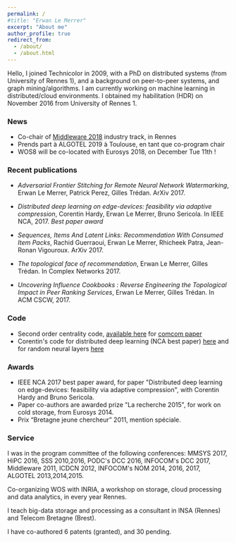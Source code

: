 ```yaml
---
permalink: /
#title: "Erwan Le Merrer"
excerpt: "About me"
author_profile: true
redirect_from: 
  - /about/
  - /about.html
---
```

Hello,
I joined Technicolor in 2009, with a PhD on distributed systems (from University of Rennes 1), and a background on peer-to-peer systems, and graph mining/algorithms. I am currently working on machine learning in distributed/cloud environments. I obtained my habilitation (HDR) on November 2016 from University of Rennes 1.

### News
* Co-chair of [Middleware 2018](http://2018.middleware-conference.org/) industry track, in Rennes
* Prends part à ALGOTEL 2019 à Toulouse, en tant que co-program chair
* WOS8 will be co-located with Eurosys 2018, on December Tue 11th !

### Recent publications
* _Adversarial Frontier Stitching for Remote Neural Network Watermarking_,
Erwan Le Merrer, Patrick Perez, Gilles Trédan.
ArXiv 2017.

* _Distributed deep learning on edge-devices: feasibility via adaptive compression_,
Corentin Hardy, Erwan Le Merrer, Bruno Sericola.
In IEEE NCA, 2017. _Best paper award_

* _Sequences, Items And Latent Links: Recommendation With Consumed Item Packs_,
Rachid Guerraoui, Erwan Le Merrer, Rhicheek Patra, Jean-Ronan Vigouroux.
ArXiv 2017.

* _The topological face of recommendation_,
Erwan Le Merrer, Gilles Trédan.
In Complex Networks 2017.

* _Uncovering Influence Cookbooks : Reverse Engineering the Topological Impact in Peer Ranking Services_,
Erwan Le Merrer, Gilles Trédan.
In ACM CSCW, 2017.

### Code

* Second order centrality code, [available here](https://github.com/erwanlemerrer/second-order-centrality) for [comcom paper](http://homepages.laas.fr/gtredan/pdf/SOC_COMCOM2010.pdf)
* Corentin's code for distributed deep learning (NCA best paper) [here](https://github.com/Hardy-c/AdaComp) and for random neural layers [here](https://github.com/Hardy-c/DNN-with-RNL)

### Awards

* IEEE NCA 2017 best paper award, for paper "Distributed deep learning on edge-devices: feasibility via adaptive compression", with Corentin Hardy and Bruno Sericola.
* Paper co-authors are awarded prize "La recherche 2015", for work on cold storage, from Eurosys 2014.
* Prix “Bretagne jeune chercheur” 2011, mention spéciale.

### Service

I was in the program committee of the following conferences: MMSYS 2017, HiPC 2016, SSS 2010,2016, PODC's DCC 2016, INFOCOM's DCC 2017, Middleware 2011, ICDCN 2012, INFOCOM's NOM 2014, 2016, 2017, ALGOTEL 2013,2014,2015.

Co-organizing WOS with INRIA, a workshop on storage, cloud processing and data analytics, in every year Rennes.

I teach big-data storage and processing as a consultant in INSA (Rennes) and Telecom Bretagne (Brest).

I have co-authored 6 patents (granted), and 30 pending.

